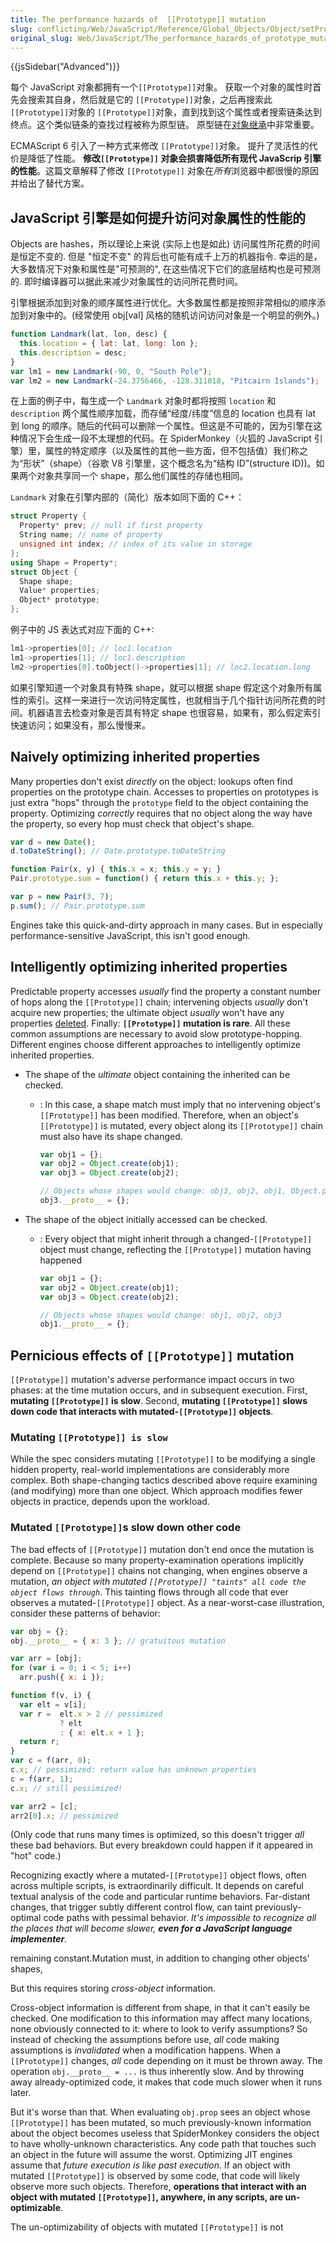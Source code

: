```yaml
---
title: The performance hazards of  [[Prototype]] mutation
slug: conflicting/Web/JavaScript/Reference/Global_Objects/Object/setPrototypeOf
original_slug: Web/JavaScript/The_performance_hazards_of_prototype_mutation
---
```


{{jsSidebar("Advanced")}}

每个 JavaScript 对象都拥有一个`[[Prototype]]`对象。 获取一个对象的属性时首先会搜索其自身，然后就是它的 `[[Prototype]]`对象，之后再搜索此`[[Prototype]]`对象的 `[[Prototype]]`对象，直到找到这个属性或者搜索链条达到终点。这个类似链条的查找过程被称为原型链。 原型链在[对象继承](/en-US/docs/Web/JavaScript/Inheritance_and_the_prototype_chain)中非常重要。

ECMAScript 6 引入了一种方式来修改 `[[Prototype]]`对象。 提升了灵活性的代价是降低了性能。 **修改`[[Prototype]]` 对象会损害降低所有现代 JavaScrip 引擎的性能**。这篇文章解释了修改 `[[Prototype]]` 对象在*所有*浏览器中都很慢的原因并给出了替代方案。

## JavaScript 引擎是如何提升访问对象属性的性能的

Objects are hashes，所以理论上来说 (实际上也是如此) 访问属性所花费的时间是恒定不变的. 但是 "恒定不变" 的背后也可能有成千上万的机器指令. 幸运的是，大多数情况下对象和属性是"可预测的", 在这些情况下它们的底层结构也是可预测的. 即时编译器可以据此来减少对象属性的访问所花费时间。

引擎根据添加到对象的顺序属性进行优化。大多数属性都是按照非常相似的顺序添加到对象中的。(经常使用 obj\[val] 风格的随机访问访问对象是一个明显的例外。)

```js
function Landmark(lat, lon, desc) {
  this.location = { lat: lat, long: lon };
  this.description = desc;
}
var lm1 = new Landmark(-90, 0, "South Pole");
var lm2 = new Landmark(-24.3756466, -128.311018, "Pitcairn Islands");
```

在上面的例子中，每生成一个 `Landmark` 对象时都将按照 `location` 和 `description` 两个属性顺序加载，而存储“经度/纬度”信息的 location 也具有 lat 到 long 的顺序。随后的代码可以删除一个属性。但这是不可能的，因为引擎在这种情况下会生成一段不太理想的代码。在 SpiderMonkey（火狐的 JavaScript 引擎）里，属性的特定顺序（以及属性的其他一些方面，但不包括值）我们称之为“形状”（shape）（谷歌 V8 引擎里，这个概念名为“结构 ID”(structure ID))。如果两个对象共享同一个 shape，那么他们属性的存储也相同。

`Landmark` 对象在引擎内部的（简化）版本如同下面的 C++：

```cpp
struct Property {
  Property* prev; // null if first property
  String name; // name of property
  unsigned int index; // index of its value in storage
};
using Shape = Property*;
struct Object {
  Shape shape;
  Value* properties;
  Object* prototype;
};
```

例子中的 JS 表达式对应下面的 C++:

```cpp
lm1->properties[0]; // loc1.location
lm1->properties[1]; // loc1.description
lm2->properties[0].toObject()->properties[1]; // loc2.location.long
```

如果引擎知道一个对象具有特殊 shape，就可以根据 shape 假定这个对象所有属性的索引。这样一来进行一次访问特定属性，也就相当于几个指针访问所花费的时间。机器语言去检查对象是否具有特定 shape 也很容易，如果有，那么假定索引快速访问；如果没有，那么慢慢来。

## Naively optimizing inherited properties

Many properties don't exist _directly_ on the object: lookups often find properties on the prototype chain. Accesses to properties on prototypes is just extra "hops" through the `prototype` field to the object containing the property. Optimizing _correctly_ requires that no object along the way have the property, so every hop must check that object's shape.

```js
var d = new Date();
d.toDateString(); // Date.prototype.toDateString

function Pair(x, y) { this.x = x; this.y = y; }
Pair.prototype.sum = function() { return this.x + this.y; };

var p = new Pair(3, 7);
p.sum(); // Pair.prototype.sum
```

Engines take this quick-and-dirty approach in many cases. But in especially performance-sensitive JavaScript, this isn't good enough.

## Intelligently optimizing inherited properties

Predictable property accesses _usually_ find the property a constant number of hops along the `[[Prototype]]` chain; intervening objects _usually_ don't acquire new properties; the ultimate object _usually_ won't have any properties [deleted](/en-US/docs/Web/JavaScript/Reference/Operators/delete). Finally: **`[[Prototype]]` mutation is rare**. All these common assumptions are necessary to avoid slow prototype-hopping. Different engines choose different approaches to intelligently optimize inherited properties.

- The shape of the _ultimate_ object containing the inherited can be checked.

  - : In this case, a shape match must imply that no intervening object's `[[Prototype]]` has been modified. Therefore, when an object's `[[Prototype]]` is mutated, every object along its `[[Prototype]]` chain must also have its shape changed.

    ```js
    var obj1 = {};
    var obj2 = Object.create(obj1);
    var obj3 = Object.create(obj2);

    // Objects whose shapes would change: obj3, obj2, obj1, Object.prototype
    obj3.__proto__ = {};
    ```

- The shape of the object initially accessed can be checked.

  - : Every object that might inherit through a changed-`[[Prototype]]` object must change, reflecting the `[[Prototype]]` mutation having happened

    ```js
    var obj1 = {};
    var obj2 = Object.create(obj1);
    var obj3 = Object.create(obj2);

    // Objects whose shapes would change: obj1, obj2, obj3
    obj1.__proto__ = {};
    ```

## Pernicious effects of `[[Prototype]]` mutation

`[[Prototype]]` mutation's adverse performance impact occurs in two phases: at the time mutation occurs, and in subsequent execution. First, **mutating `[[Prototype]]` is slow**. Second, **mutating `[[Prototype]]` slows down code that interacts with mutated-`[[Prototype]]` objects**.

### Mutating `[[Prototype]] is slow`

While the spec considers mutating `[[Prototype]]` to be modifying a single hidden property, real-world implementations are considerably more complex. Both shape-changing tactics described above require examining (and modifying) more than one object. Which approach modifies fewer objects in practice, depends upon the workload.

### Mutated `[[Prototype]]`s slow down other code

The bad effects of `[[Prototype]]` mutation don't end once the mutation is complete. Because so many property-examination operations implicitly depend on `[[Prototype]]` chains not changing, when engines observe a mutation, _an object with mutated `[[Prototype]] "taints" all code the object flows through`_. This tainting flows through all code that ever observes a mutated-`[[Prototype]]` object. As a near-worst-case illustration, consider these patterns of behavior:

```js
var obj = {};
obj.__proto__ = { x: 3 }; // gratuitous mutation

var arr = [obj];
for (var i = 0; i < 5; i++)
  arr.push({ x: i });

function f(v, i) {
  var elt = v[i];
  var r =  elt.x > 2 // pessimized
           ? elt
           : { x: elt.x + 1 };
  return r;
}
var c = f(arr, 0);
c.x; // pessimized: return value has unknown properties
c = f(arr, 1);
c.x; // still pessimized!

var arr2 = [c];
arr2[0].x; // pessimized
```

(Only code that runs many times is optimized, so this doesn't trigger _all_ these bad behaviors. But every breakdown could happen if it appeared in "hot" code.)

Recognizing exactly where a mutated-`[[Prototype]]` object flows, often across multiple scripts, is extraordinarily difficult. It depends on careful textual analysis of the code and particular runtime behaviors. Far-distant changes, that trigger subtly different control flow, can taint previously-optimal code paths with pessimal behavior. _It's impossible to recognize all the places that will become slower, **even for a JavaScript language implementer**._

remaining constant.Mutation must, in addition to changing other objects' shapes,

But this requires storing _cross-object_ information.

Cross-object information is different from shape, in that it can't easily be checked. One modification to this information may affect many locations, none obviously connected to it: where to look to verify assumptions? So instead of checking the assumptions before use, _all_ code making assumptions is _invalidated_ when a modification happens. When a `[[Prototype]]` changes, _all_ code depending on it must be thrown away. The operation `obj.__proto__ = ...` is thus inherently slow. And by throwing away already-optimized code, it makes that code much slower when it runs later.

But it's worse than that. When evaluating `obj.prop` sees an object whose `[[Prototype]]` has been mutated, so much previously-known information about the object becomes useless that SpiderMonkey considers the object to have wholly-unknown characteristics. Any code path that touches such an object in the future will assume the worst. Optimizing JIT engines assume that _future execution is like past execution_. If an object with mutated `[[Prototype]]` is observed by some code, that code will likely observe more such objects. Therefore, **operations that interact with an object with mutated `[[Prototype]]`, anywhere, in any scripts, are un-optimizable**.

The un-optimizability of objects with mutated `[[Prototype]]` is not
